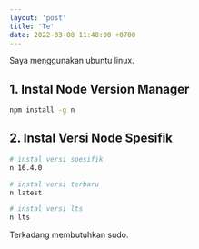 ```yaml
---
layout: 'post'
title: 'Te'
date: 2022-03-08 11:48:00 +0700
---
```


Saya menggunakan ubuntu linux.

## 1. Instal Node Version Manager

```bash
npm install -g n
```

## 2. Instal Versi Node Spesifik

```bash
# instal versi spesifik
n 16.4.0

# instal versi terbaru
n latest

# instal versi lts
n lts 
```

Terkadang membutuhkan sudo.